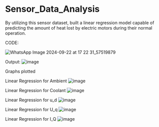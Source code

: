 # Sensor_Data_Analysis
By utilizing this sensor dataset, built a linear regression model capable of predicting the amount of heat lost by electric motors during their normal operation.

CODE: 

![WhatsApp Image 2024-09-22 at 17 22 31_57519879](https://github.com/user-attachments/assets/93802721-fedd-4c7f-b166-89e0366bdbd9)

Output:
![image](https://github.com/user-attachments/assets/88d6c895-4e91-4d11-86fe-f3dd4faf7fc0)

Graphs plotted 

Linear Regression for Ambient
![image](https://github.com/user-attachments/assets/4997fb4d-3596-487c-8a44-22acf5a7e737)

Linear Regression for Coolant
![image](https://github.com/user-attachments/assets/10b0979b-dffc-430b-a287-2a202e470d3c)

Linear Regression for u_d
![image](https://github.com/user-attachments/assets/82a228af-b59a-47fc-84a8-c4e0304fad09)

Linear Regression for U_q
![image](https://github.com/user-attachments/assets/e573c97f-1ab6-44cf-a28b-f983025e5bee)

Linear Regression for I_Q
![image](https://github.com/user-attachments/assets/a42d081d-0af4-4691-a86f-697198a00daf)
